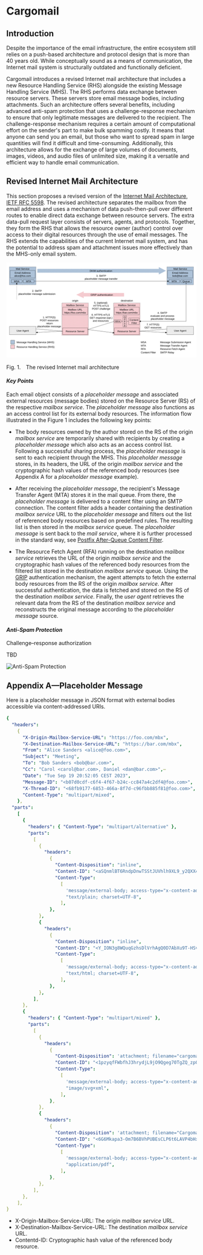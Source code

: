 # Cargomail

## Introduction

Despite the importance of the email infrastructure, the entire ecosystem still relies on a push-based architecture and protocol design that is more than 40 years old. While conceptually sound as a means of communication, the Internet mail system is structurally outdated and functionally deficient.

Cargomail introduces a revised Internet mail architecture that includes a new Resource Handling Service (RHS) alongside the existing Message Handling Service (MHS). The RHS performs data exchange between resource servers. These servers store email message bodies, including attachments. Such an architecture offers several benefits, including advanced anti-spam protection that uses a challenge-response mechanism to ensure that only legitimate messages are delivered to the recipient. The challenge-response mechanism requires a certain amount of computational effort on the sender's part to make bulk spamming costly. It means that anyone can send you an email, but those who want to spread spam in large quantities will find it difficult and time-consuming. Additionally, this architecture allows for the exchange of large volumes of documents, images, videos, and audio files of unlimited size, making it a versatile and efficient way to handle email communication.

<!--
## White Paper

This project is constantly evolving. You can download the latest revision of the whitepaper here: [Cargomail.pdf](https://github.com/cargomail-org/cargomail/raw/main/whitepaper/Cargomail.pdf).
-->

## Revised Internet Mail Architecture

This section proposes a revised version of the [Internet Mail Architecture, IETF RFC 5598](https://www.rfc-editor.org/rfc/rfc5598.html). The revised architecture separates the mailbox from the email address and uses a mechanism of data push-then-pull over different routes to enable direct data exchange between resource servers. The extra data-pull request layer consists of servers, agents, and protocols. Together, they form the RHS that allows the resource owner (author) control over access to their digital resources through the use of email messages. The RHS extends the capabilities of the current Internet mail system, and has the potential to address spam and attachment issues more effectively than the MHS-only email system.

![Revised Internet Mail Architecture](images/revised_internet_mail_architecture.svg)

<p class="figure">
    Fig.&nbsp;1.&emsp;The revised Internet mail architecture
</p>

#### *Key Points*

Each email object consists of a *placeholder message* and associated external resources (message bodies) stored on the Resource Server (RS) of the respective *mailbox service*. The *placeholder message* also functions as an access control list for its external body resources. The information flow illustrated in the Figure 1 includes the following key points:

- The body resources owned by the author stored on the RS of the origin *mailbox service* are temporarily shared with recipients by creating a *placeholder message* which also acts as an access control list. Following a successful sharing process, the *placeholder message* is sent to each recipient through the MHS. This *placeholder message* stores, in its headers, the URL of the origin *mailbox service* and the cryptographic hash values of the referenced body resources (see Appendix A for a *placeholder message* example).

- After receiving the *placeholder message*, the recipient's Message Transfer Agent (MTA) stores it in the mail queue. From there, the *placeholder message* is delivered to a content filter using an SMTP connection. The content filter adds a header containing the destination *mailbox service* URL to the *placeholder message* and filters out the list of referenced body resources based on predefined rules. The resulting list is then stored in the *mailbox service* queue. The *placeholder message* is sent back to the *mail service*, where it is further processed in the standard way, see [Postfix After-Queue Content Filter](https://www.postfix.org/FILTER_README.html#advanced_filter).

- The Resource Fetch Agent (RFA) running on the destination *mailbox service* retrieves the URL of the origin *mailbox service* and the cryptographic hash values of the referenced body resources from the filtered list stored in the destination *mailbox service* queue. Using the [GRIP](https://github.com/cargomail-org/grip) authentication mechanism, the agent attempts to fetch the external body resources from the RS of the origin *mailbox service*. After successful authentication, the data is fetched and stored on the RS of the destination *mailbox service*. Finally, the *user agent* retrieves the relevant data from the RS of the destination *mailbox service* and reconstructs the original message according to the *placeholder message* source.

#### *Anti-Spam Protection*

Challenge–response authorization

TBD

![Anti-Spam Protection](images/challenge–response_authorization.svg)

## Appendix A—Placeholder Message

Here is a placeholder message in JSON format with external bodies accessible via content-addressed URIs.

```yaml
{
  "headers":
    {
      "X-Origin-Mailbox-Service-URL": "https://foo.com/mbx",
      "X-Destination-Mailbox-Service-URL": "https://bar.com/mbx",
      "From": "Alice Sanders <alice@foo.com>",
      "Subject": "Meeting",
      "To": "Bob Sanders <bob@bar.com>",
      "Cc": "Carol <carol@bar.com>, Daniel <dan@bar.com>",—
      "Date": "Tue Sep 19 20:52:05 CEST 2023",
      "Message-ID": "<b07d0cdf-c6f4-4f67-b24c-cc847a4c2df4@foo.com>",
      "X-Thread-ID": "<68fb9177-6853-466a-8f7d-c96fbb885f81@foo.com>",
      "Content-Type": "multipart/mixed",
    },
  "parts":
    [
      {
        "headers": { "Content-Type": "multipart/alternative" },
        "parts":
          [
            {
              "headers":
                {
                  "Content-Disposition": "inline",
                  "Content-ID": "<aSQnmlBT6RndpDnwTSStJUVhlh9XL9_y2QXX42NhKuI>",
                  "Content-Type":
                    [
                      'message/external-body; access-type="x-content-addressed-uri"; hash-algorithm="sha256"; size="42"',
                      "text/plain; charset=UTF-8",
                    ],
                },
            },
            {
              "headers":
                {
                  "Content-Disposition": "inline",
                  "Content-ID": "<Y_ION3g8WQuqGzhsDlVrhAgQ0D7AbXu9T-HSv3w--zY>",
                  "Content-Type":
                    [
                      'message/external-body; access-type="x-content-addressed-uri"; hash-algorithm="sha256"; size="109"',
                      "text/html; charset=UTF-8",
                    ],
                },
            },
          ],
      },
      {
        "headers": { "Content-Type": "multipart/mixed" },
        "parts":
          [
            {
              "headers":
                {
                  "Content-Disposition": 'attachment; filename="cargomail_architecture.svg"',
                  "Content-ID": "<1pzyqfFWbfhJ3hrydjL9jO9Qgeg70TgZQ_zpOkt4HOU>",
                  "Content-Type":
                    [
                      'message/external-body; access-type="x-content-addressed-uri"; hash-algorithm="sha256"; size="52247"',
                      "image/svg+xml",
                    ],
                },
            },
            {
              "headers":
                {
                  "Content-Disposition": 'attachment; filename="Cargomail.pdf"',
                  "Content-ID": "<6G6Mkapa3-Om7B6BVhPUBEsCLP6t6LAVP4bHxhQF5nc>",
                  "Content-Type":
                    [
                      'message/external-body; access-type="x-content-addressed-uri"; hash-algorithm="sha256"; size="153403"',
                      "application/pdf",
                    ],
                },
            },
          ],
      },
    ],
}
```

- X-Origin-Mailbox-Service-URL: The origin *mailbox service* URL.
- X-Destination-Mailbox-Service-URL: The destination *mailbox service* URL.
- Contentd-ID: Cryptographic hash value of the referenced body resource.
